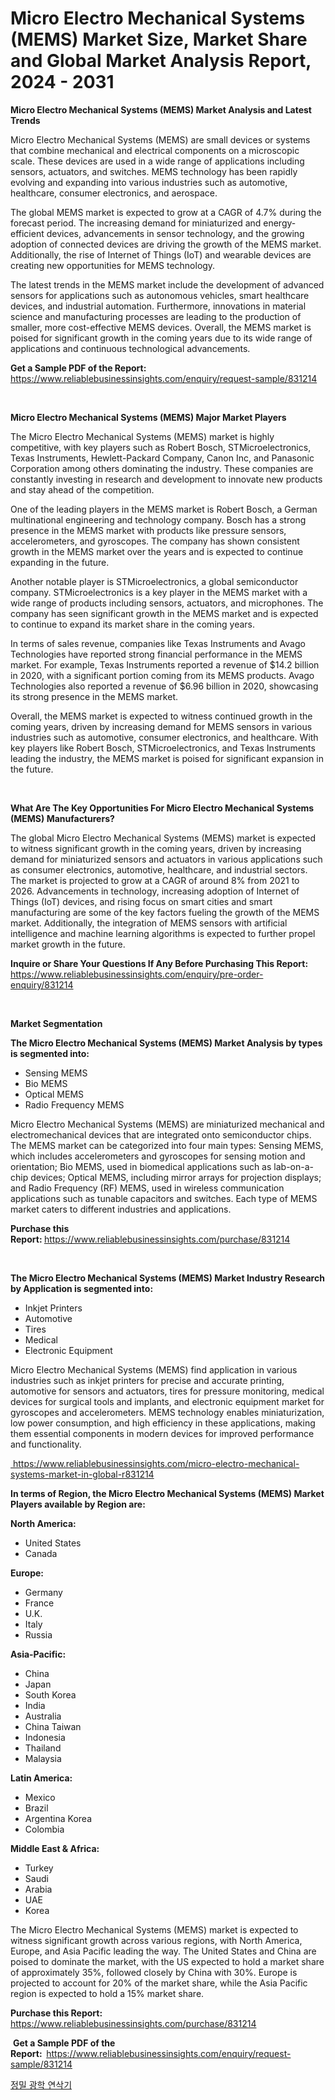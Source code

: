 <p><h1>Micro Electro Mechanical Systems (MEMS) Market Size, Market Share and Global Market Analysis Report, 2024 - 2031</h1></p><p><strong>Micro Electro Mechanical Systems (MEMS) Market Analysis and Latest Trends</strong></p>
<p><p>Micro Electro Mechanical Systems (MEMS) are small devices or systems that combine mechanical and electrical components on a microscopic scale. These devices are used in a wide range of applications including sensors, actuators, and switches. MEMS technology has been rapidly evolving and expanding into various industries such as automotive, healthcare, consumer electronics, and aerospace.</p><p>The global MEMS market is expected to grow at a CAGR of 4.7% during the forecast period. The increasing demand for miniaturized and energy-efficient devices, advancements in sensor technology, and the growing adoption of connected devices are driving the growth of the MEMS market. Additionally, the rise of Internet of Things (IoT) and wearable devices are creating new opportunities for MEMS technology.</p><p>The latest trends in the MEMS market include the development of advanced sensors for applications such as autonomous vehicles, smart healthcare devices, and industrial automation. Furthermore, innovations in material science and manufacturing processes are leading to the production of smaller, more cost-effective MEMS devices. Overall, the MEMS market is poised for significant growth in the coming years due to its wide range of applications and continuous technological advancements.</p></p>
<p><strong>Get a Sample PDF of the Report:&nbsp;</strong> <a href="https://www.reliablebusinessinsights.com/enquiry/request-sample/831214">https://www.reliablebusinessinsights.com/enquiry/request-sample/831214</a></p>
<p>&nbsp;</p>
<p><strong>Micro Electro Mechanical Systems (MEMS) Major Market Players</strong></p>
<p><p>The Micro Electro Mechanical Systems (MEMS) market is highly competitive, with key players such as Robert Bosch, STMicroelectronics, Texas Instruments, Hewlett-Packard Company, Canon Inc, and Panasonic Corporation among others dominating the industry. These companies are constantly investing in research and development to innovate new products and stay ahead of the competition.</p><p>One of the leading players in the MEMS market is Robert Bosch, a German multinational engineering and technology company. Bosch has a strong presence in the MEMS market with products like pressure sensors, accelerometers, and gyroscopes. The company has shown consistent growth in the MEMS market over the years and is expected to continue expanding in the future.</p><p>Another notable player is STMicroelectronics, a global semiconductor company. STMicroelectronics is a key player in the MEMS market with a wide range of products including sensors, actuators, and microphones. The company has seen significant growth in the MEMS market and is expected to continue to expand its market share in the coming years.</p><p>In terms of sales revenue, companies like Texas Instruments and Avago Technologies have reported strong financial performance in the MEMS market. For example, Texas Instruments reported a revenue of $14.2 billion in 2020, with a significant portion coming from its MEMS products. Avago Technologies also reported a revenue of $6.96 billion in 2020, showcasing its strong presence in the MEMS market.</p><p>Overall, the MEMS market is expected to witness continued growth in the coming years, driven by increasing demand for MEMS sensors in various industries such as automotive, consumer electronics, and healthcare. With key players like Robert Bosch, STMicroelectronics, and Texas Instruments leading the industry, the MEMS market is poised for significant expansion in the future.</p></p>
<p>&nbsp;</p>
<p><strong>What Are The Key Opportunities For Micro Electro Mechanical Systems (MEMS) Manufacturers?</strong></p>
<p><p>The global Micro Electro Mechanical Systems (MEMS) market is expected to witness significant growth in the coming years, driven by increasing demand for miniaturized sensors and actuators in various applications such as consumer electronics, automotive, healthcare, and industrial sectors. The market is projected to grow at a CAGR of around 8% from 2021 to 2026. Advancements in technology, increasing adoption of Internet of Things (IoT) devices, and rising focus on smart cities and smart manufacturing are some of the key factors fueling the growth of the MEMS market. Additionally, the integration of MEMS sensors with artificial intelligence and machine learning algorithms is expected to further propel market growth in the future.</p></p>
<p><strong>Inquire or Share Your Questions If Any Before Purchasing This Report:</strong> <a href="https://www.reliablebusinessinsights.com/enquiry/pre-order-enquiry/831214">https://www.reliablebusinessinsights.com/enquiry/pre-order-enquiry/831214</a></p>
<p>&nbsp;</p>
<p><strong>Market Segmentation</strong></p>
<p><strong>The Micro Electro Mechanical Systems (MEMS) Market Analysis by types is segmented into:</strong></p>
<p><ul><li>Sensing MEMS</li><li>Bio MEMS</li><li>Optical MEMS</li><li>Radio Frequency MEMS</li></ul></p>
<p><p>Micro Electro Mechanical Systems (MEMS) are miniaturized mechanical and electromechanical devices that are integrated onto semiconductor chips. The MEMS market can be categorized into four main types: Sensing MEMS, which includes accelerometers and gyroscopes for sensing motion and orientation; Bio MEMS, used in biomedical applications such as lab-on-a-chip devices; Optical MEMS, including mirror arrays for projection displays; and Radio Frequency (RF) MEMS, used in wireless communication applications such as tunable capacitors and switches. Each type of MEMS market caters to different industries and applications.</p></p>
<p><strong>Purchase this Report:&nbsp;</strong><a href="https://www.reliablebusinessinsights.com/purchase/831214">https://www.reliablebusinessinsights.com/purchase/831214</a></p>
<p>&nbsp;</p>
<p><strong>The Micro Electro Mechanical Systems (MEMS) Market Industry Research by Application is segmented into:</strong></p>
<p><ul><li>Inkjet Printers</li><li>Automotive</li><li>Tires</li><li>Medical</li><li>Electronic Equipment</li></ul></p>
<p><p>Micro Electro Mechanical Systems (MEMS) find application in various industries such as inkjet printers for precise and accurate printing, automotive for sensors and actuators, tires for pressure monitoring, medical devices for surgical tools and implants, and electronic equipment market for gyroscopes and accelerometers. MEMS technology enables miniaturization, low power consumption, and high efficiency in these applications, making them essential components in modern devices for improved performance and functionality.</p></p>
<p><a href="https://www.reliablebusinessinsights.com/micro-electro-mechanical-systems-market-in-global-r831214">&nbsp;https://www.reliablebusinessinsights.com/micro-electro-mechanical-systems-market-in-global-r831214</a></p>
<p><strong>In terms of Region, the Micro Electro Mechanical Systems (MEMS) Market Players available by Region are:</strong></p>
<p>
    <p> <strong> North America: </strong>
        <ul>
            <li>United States</li>
            <li>Canada</li>
        </ul>
        </p> 
    <p> <strong> Europe: </strong>
        <ul>
            <li>Germany</li>
            <li>France</li>
            <li>U.K.</li>
            <li>Italy</li>
            <li>Russia</li>
        </ul>
        </p> 
    <p> <strong> Asia-Pacific: </strong>
        <ul>
            <li>China</li>
            <li>Japan</li>
            <li>South Korea</li>
            <li>India</li>
            <li>Australia</li>
            <li>China Taiwan</li>
            <li>Indonesia</li>
            <li>Thailand</li>
            <li>Malaysia</li>
        </ul>
        </p> 
    <p> <strong> Latin America: </strong>
        <ul>
            <li>Mexico</li>
            <li>Brazil</li>
            <li>Argentina Korea</li>
            <li>Colombia</li>
        </ul>
        </p> 
    <p> <strong> Middle East & Africa: </strong>
        <ul>
            <li>Turkey</li>
            <li>Saudi</li>
            <li>Arabia</li>
            <li>UAE</li>
            <li>Korea</li>
        </ul>
    </p>
    </p>
<p><p>The Micro Electro Mechanical Systems (MEMS) market is expected to witness significant growth across various regions, with North America, Europe, and Asia Pacific leading the way. The United States and China are poised to dominate the market, with the US expected to hold a market share of approximately 35%, followed closely by China with 30%. Europe is projected to account for 20% of the market share, while the Asia Pacific region is expected to hold a 15% market share.</p></p>
<p><strong>Purchase this Report: </strong><a href="https://www.reliablebusinessinsights.com/purchase/831214">https://www.reliablebusinessinsights.com/purchase/831214</a></p>
<p>&nbsp;<strong>Get a Sample PDF of the Report:&nbsp;&nbsp;</strong><a href="https://www.reliablebusinessinsights.com/enquiry/request-sample/831214">https://www.reliablebusinessinsights.com/enquiry/request-sample/831214</a></p>
<p><strong></strong></p>
<p><p><a href="https://github.com/fernandotryO5lson96765/Market-Research-Report-List-2/blob/main/705652898070.md">정밀 광학 연삭기</a></p></p>